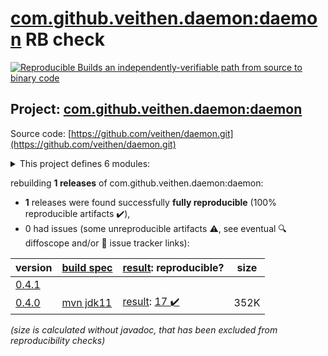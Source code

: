 [com.github.veithen.daemon:daemon](https://search.maven.org/artifact/com.github.veithen.daemon/daemon/) RB check
=======

[![Reproducible Builds](https://reproducible-builds.org/images/logos/rb.svg) an independently-verifiable path from source to binary code](https://reproducible-builds.org/)

## Project: [com.github.veithen.daemon:daemon](https://search.maven.org/artifact/com.github.veithen.daemon/daemon/)

Source code: [https://github.com/veithen/daemon.git](https://github.com/veithen/daemon.git)

<details><summary>This project defines 6 modules:</summary>

* [com.github.veithen.daemon:daemon](https://search.maven.org/artifact/com.github.veithen.daemon/daemon/)
* [com.github.veithen.daemon:daemon-api](https://search.maven.org/artifact/com.github.veithen.daemon/daemon-api/)
* [com.github.veithen.daemon:daemon-launcher](https://search.maven.org/artifact/com.github.veithen.daemon/daemon-launcher/)
* [com.github.veithen.daemon:daemon-launcher-protocol](https://search.maven.org/artifact/com.github.veithen.daemon/daemon-launcher-protocol/)
* [com.github.veithen.daemon:daemon-maven-plugin](https://search.maven.org/artifact/com.github.veithen.daemon/daemon-maven-plugin/)
* [com.github.veithen.daemon:jetty-daemon](https://search.maven.org/artifact/com.github.veithen.daemon/jetty-daemon/)
</details>

rebuilding **1 releases** of com.github.veithen.daemon:daemon:
- **1** releases were found successfully **fully reproducible** (100% reproducible artifacts :heavy_check_mark:),
- 0 had issues (some unreproducible artifacts :warning:, see eventual :mag: diffoscope and/or :memo: issue tracker links):

| version | [build spec](/BUILDSPEC.md) | [result](https://reproducible-builds.org/docs/jvm/): reproducible? | size |
| -- | --------- | ------ | -- |
| [0.4.1](https://search.maven.org/artifact/com.github.veithen.daemon/daemon/0.4.1/pom) | | | |
| [0.4.0](https://search.maven.org/artifact/com.github.veithen.daemon/daemon/0.4.0/pom) | [mvn jdk11](daemon-0.4.0.buildspec) | [result](daemon-0.4.0.buildinfo): [17 :heavy_check_mark: ](daemon-0.4.0.buildcompare) | 352K |

<i>(size is calculated without javadoc, that has been excluded from reproducibility checks)</i>

